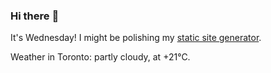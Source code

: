 ### Hi there :wave:

It's Wednesday! I might be polishing my [static site generator](https://github.com/bewuethr/pandoc-bash-blog).

Weather in Toronto: partly cloudy, at +21°C.

